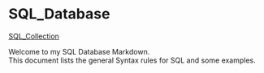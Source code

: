 # SQL_Database
[SQL_Collection](https://github.com/cshglobal99/SQL_Collection/blob/main/INTRODUCTION.md)

Welcome to my SQL Database Markdown.  
This document lists the general Syntax rules for SQL and some examples.
